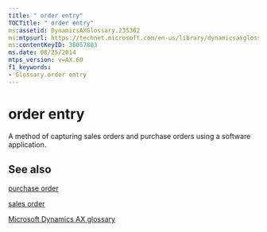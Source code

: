 ```yaml
---
title: " order entry"
TOCTitle: " order entry"
ms:assetid: DynamicsAXGlossary.235362
ms:mtpsurl: https://technet.microsoft.com/en-us/library/dynamicsaxglossary.235362(v=AX.60)
ms:contentKeyID: 36057883
ms.date: 08/25/2014
mtps_version: v=AX.60
f1_keywords:
- Glossary.order entry
---
```


# order entry

A method of capturing sales orders and purchase orders using a software application.

## See also

[purchase order](purchase-order.md)

[sales order](sales-order.md)

[Microsoft Dynamics AX glossary](glossary/microsoft-dynamics-ax-glossary.md)

  


